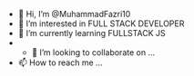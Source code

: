 - 👋 Hi, I’m @MuhammadFazri10
- 👀 I’m interested in FULL STACK DEVELOPER
- 🌱 I’m currently learning FULLSTACK JS
- - 💞️ I’m looking to collaborate on ...
- 📫 How to reach me ...

<!---
MuhammadFazri10/MuhammadFazri10 is a ✨ special ✨ repository because its `README.md` (this file) appears on your GitHub profile.
You can click the Preview link to take a look at your changes.
--->
